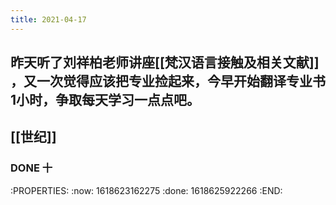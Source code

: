 ```yaml
---
title: 2021-04-17
---
```


## 昨天听了刘祥柏老师讲座[[梵汉语言接触及相关文献]] ，又一次觉得应该把专业捡起来，今早开始翻译专业书1小时，争取每天学习一点点吧。
## [[世纪]]
### DONE 十
:PROPERTIES:
:now: 1618623162275
:done: 1618625922266
:END:
###
